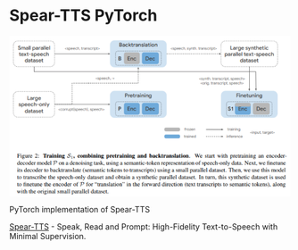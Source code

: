 # Spear-TTS PyTorch

<p align="center">
  <img src="Spear-TTS.png" alt="Spear-TTS" style="display:block; margin:auto; width:580px;" />
</p>

PyTorch implementation of Spear-TTS

[Spear-TTS](https://arxiv.org/abs/2302.03540) - Speak, Read and Prompt: High-Fidelity Text-to-Speech with Minimal Supervision.
